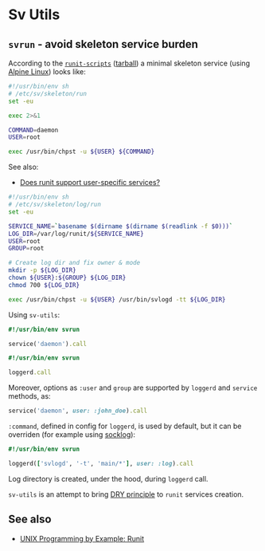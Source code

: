 # Sv Utils

## ``svrun`` - avoid skeleton service burden

According to the [``runit-scripts``][runit-scripts]
([tarball][runit-scripts-tarball])
a minimal skeleton service (using [Alpine Linux][alpine-linux]) looks like:

```sh
#!/usr/bin/env sh
# /etc/sv/skeleton/run
set -eu

exec 2>&1

COMMAND=daemon
USER=root

exec /usr/bin/chpst -u ${USER} ${COMMAND}
```

See also:

* [Does runit support user-specific services?][runit-doc:userservices]

```sh
#!/usr/bin/env sh
# /etc/sv/skeleton/log/run
set -eu

SERVICE_NAME=`basename $(dirname $(dirname $(readlink -f $0)))`
LOG_DIR=/var/log/runit/${SERVICE_NAME}
USER=root
GROUP=root

# Create log dir and fix owner & mode
mkdir -p ${LOG_DIR}
chown ${USER}:${GROUP} ${LOG_DIR}
chmod 700 ${LOG_DIR}

exec /usr/bin/chpst -u ${USER} /usr/bin/svlogd -tt ${LOG_DIR}
```

Using ``sv-utils``:

```ruby
#!/usr/bin/env svrun

service('daemon').call
```

```ruby
#!/usr/bin/env svrun

loggerd.call
```

Moreover, options as ``:user`` and ``group`` are supported
by ``loggerd`` and ``service`` methods, as:

```ruby
service('daemon', user: :john_doe).call
```

``:command``, defined in config for ``loggerd``, is used by default,
but it can be overriden (for example using [socklog][socklog]):

```ruby
#!/usr/bin/env svrun

loggerd(['svlogd', '-t', 'main/*'], user: :log).call
```

Log directory is created, under the hood, during ``loggerd`` call.

``sv-utils`` is an attempt to bring [DRY principle][dry-definition]
to ``runit`` services creation.

## See also

* [UNIX Programming by Example: Runit][sa:unix-programming-by-example-runit]

[alpine-linux]: https://alpinelinux.org/
[runit-scripts]: https://github.com/dockage/runit-scripts
[runit-scripts-tarball]: https://api.github.com/repos/dockage/runit-scripts/tarball
[socklog]: http://smarden.org/socklog/
[dry-definition]: https://en.wikipedia.org/wiki/Don%27t_repeat_yourself
[runit-doc:userservices]: http://smarden.org/runit/faq.html#userservices
[sa:unix-programming-by-example-runit]: http://tammersaleh.com/posts/unix-programming-by-example-runit/
